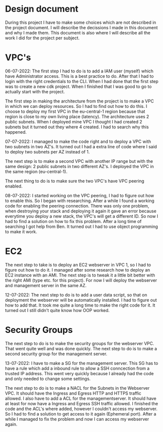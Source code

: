 # Design document

During this project I have to make some choices which are not described in the project document. I will describe the decissions I made in this document and why I made them. This document is also where I will describe all the work I did for the project per subject.

# VPC's

06-07-2022: The first step I had to do is to add a IAM user (myself) which have Administrator access. This is a best practice to do. After that I had to login with the right credentials to the CLI. When I had done that the first step was to create a new cdk project. When I finished that I was good to go to actually start with the project.  

The first step in making the architecture from the project is to make a VPC in which we can deploy resources. So I had to find out how to do this. I choose to deploy my first VPC in the eu-central-1 region because that region is close to my own living place (latency). The architecture uses 2 public subnets. When I deployed mine VPC I thought I had created 2 subnets but it turned out they where 4 created. I had to search why this happened.

07-07-2022: I managed to make the code right and to deploy a VPC with two subnets in two AZ's. It turned out I had a extra line of code where I said to deploy two subnets per AZ instead of 1. 

The next step is to make a second VPC with another IP range but with the same design: 2 public subnets in two different AZ's. I deployed the VPC in the same region (eu-central-1). 

The next thing to do is to make sure the two VPC's have VPC peering enabled. 

08-07-2022: I started working on the VPC peering, I had to figure out how to enable this. So I began with researching. After a while I found a working code for enabling the peering connection. There was only one problem, when destroying your stack and deploying it again it gave an error because everytime you deploy a new stack, the VPC's will get a different ID. So now I had to find a solution on how to fix this problem. After a long time of searching I got help from Ben. It turned out I had to use object programming to make it work. 

# EC2

The next step to take is to deploy an EC2 webserver in VPC 1, so I had to figure out how to do it. I managed after some research how to deploy an EC2 instance with an AMI. The next step is to tweak it a little bit better with the right AMI (type etc. for this project). For now I will deploy the webserver and management server in the same AZ. 

12-07-2022: The next step to do is to add a user data script, so that on deployment the webserver will be automatically installed. I had to figure out how to add that. It took me quite a long time to make the right code for it. It turned out I still didn't quite know how OOP worked.

# Security Groups

The next step to do is to make the security groups for the webserver VPC. That went quite well and was done quickly. The next step to do is to make a second security group for the management server.

13-07-2022: I have to make a SG for the management server. This SG has to have a rule which add a inbound rule to allow a SSH conncection from a trusted IP address. This went very quickly because I already had the code and only needed to change some settings. 

The next step to do is to make a NACL for the Subnets in the Webserver VPC. It should have the Ingress and Egress HTTP and HTTPS traffic allowed. I also have to add a ACL for the managementserver. It should have at least for now have a Ingress and Egress SSH traffic allowed. I finished the code and the ACL's where added, however I couldn't access my webserver. So I had to find a solution to get access to it again (Ephemeral port). After a while I managed to fix the problem and now I can access my webserver again.   











